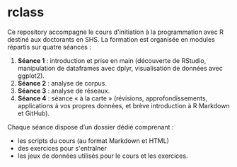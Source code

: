 # rclass
Ce repository accompagne le cours d'initiation à la programmation avec R destiné aux doctorants en SHS. La formation est organisée en modules répartis sur quatre séances :

  1. **Séance 1** : introduction et prise en main (découverte de RStudio, manipulation de dataframes avec dplyr, visualisation de données avec ggplot2).
  2. **Séance 2** : analyse de corpus.
  3. **Séance 3** : analyse de réseaux.
  4. **Séance 4** : séance « à la carte » (révisions, approfondissements, applications à vos propres données, et brève introduction à R Markdown et GitHub).

Chaque séance dispose d’un dossier dédié comprenant :

  * les scripts du cours (au format Markdown et HTML)
  * des exercices pour s'entraîner
  * les jeux de données utilisés pour le cours et les exercices.
